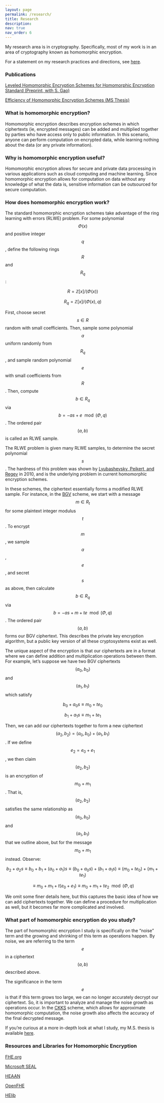 ```yaml
---
layout: page
permalink: /research/
title: Research
description: 
nav: true
nav_order: 6
---
```


My research area is in cryptography. Specifically, most of my work is in an area of cryptography known as homomorphic encryption.

For a statement on my research practices and directions, see [here](https://kyleyates.github.io/assets/pdf/yates_research_statement.pdf).

### Publications

[Leveled Homomorphic Encryption Schemes for Homomorphic Encryption Standard (Preprint, with S. Gao)](https://eprint.iacr.org/2024/991)

[Efficiency of Homomorphic Encryption Schemes (MS Thesis)](https://tigerprints.clemson.edu/all_theses/3868/)

### What is homomorphic encryption?

Homomorphic encryption describes encryption schemes in which ciphertexts (ie, encrypted messages) can be added and multiplied together by parties who have access only to public information. In this scenario, anyone can perform computation on encrypted data, while learning nothing about the data (or any private information).

### Why is homomorphic encryption useful?

Homomorphic encryption allows for secure and private data processing in various applications such as cloud computing and machine learning. Since homomorphic encryption allows for computation on data without any knowledge of what the data is, sensitive information can be outsourced for secure computation.

### How does homomorphic encryption work?

The standard homomorphic encryption schemes take advantage of the ring learning with errors (RLWE) problem. For some polynomial $$\Phi(x)$$ and positive integer $$q$$, define the following rings $$R$$ and $$R_q$$:

$$ R = \mathbb{Z}[x]/(\Phi (x)) $$

$$ R_q = \mathbb{Z}[x]/(\Phi (x),q) $$

First, choose secret $$s \in R$$ random with small coefficients. Then, sample some polynomial $$a$$ uniform randomly from $$R_q$$, and sample random polynomial $$e$$ with small coefficients from $$R$$. Then, compute $$b\in R_q$$ via $$b= -as+e \mod (\Phi,q)$$. The ordered pair $$(a,b)$$ is called an RLWE sample.

The RLWE problem is given many RLWE samples, to determine the secret polynomial $$s$$. The hardness of this problem was shown by [Lyubashevsky, Peikert, and Regev](https://dl.acm.org/doi/10.1007/978-3-642-13190-5_1) in 2010, and is the underlying problem in current homomorphic encryption schemes.

In these schemes, the ciphertext essentially forms a modified RLWE sample. For instance, in the [BGV](https://eprint.iacr.org/2011/277) scheme, we start with a message $$m \in R_t$$ for some plaintext integer modulus $$t$$. To encrypt $$m$$, we sample $$a$$, $$e$$, and secret $$s$$ as above, then calculate $$b\in R_q$$ via $$b= -as+m+te \mod (\Phi,q)$$. The ordered pair $$(a,b)$$ forms our BGV ciphertext. This describes the private key encryption algorithm, but a public key version of all these cryptosystems exist as well.

The unique aspect of the encryption is that our ciphertexts are in a format where we can define addition and multiplication operations between them. For example, let’s suppose we have two BGV ciphertexts $$(a_0,b_0)$$ and $$(a_1,b_1)$$ which satisfy

$$ b_0 + a_0s \equiv m_0 + te_0 $$

$$ b_1 + a_1s \equiv m_1 + te_1 $$

Then, we can add our ciphertexts together to form a new ciphertext $$(a_2,b_2) = (a_0,b_0)+(a_1,b_1)$$. If we define $$e_2 = e_0 + e_1$$, we then claim $$(a_2,b_2)$$ is an encryption of $$m_0+m_1$$. That is, $$(a_2,b_2)$$ satisfies the same relationship as $$(a_0,b_0)$$ and $$(a_1,b_1)$$ that we outline above, but for the message $$m_0+m_1$$ instead. Observe:

$$ b_2 + a_2s \equiv b_0 + b_1 + (a_0 + a_1)s \equiv (b_0 + a_0s) + (b_1 + a_1s)\equiv (m_0 + te_0) + (m_1 + te_1)$$

$$ \equiv m_0 + m_1 + t(e_0+e_1) \equiv m_0+m_1 + te_2 \mod (\Phi, q)$$

We omit some finer details here, but this captures the basic idea of how we can add ciphertexts together. We can define a procedure for multiplication as well, but it becomes far more complicated and involved.

### What part of homomorphic encryption do you study?

The part of homomorphic encryption I study is specifically on the “noise” term and the growing and shrinking of this term as operations happen. By noise, we are referring to the term $$e$$ in a ciphertext $$(a,b)$$ described above. 

The significance in the term $$e$$ is that if this term grows too large, we can no longer accurately decrypt our ciphertext. So, it is important to analyze and manage the noise growth as operations occur. In the [CKKS](https://eprint.iacr.org/2016/421) scheme, which allows for approximate homomorphic computation, the noise growth also affects the accuracy of the final decrypted message.

If you’re curious at a more in-depth look at what I study, my M.S. thesis is available [here](https://tigerprints.clemson.edu/all_theses/3868/).

### Resources and Libraries for Homomorphic Encryption

[FHE.org](https://fhe.org/)

[Microsoft SEAL](https://www.microsoft.com/en-us/research/project/microsoft-seal/)

[HEAAN](https://heaan.it/)

[OpenFHE](https://www.openfhe.org/)

[HElib](https://homenc.github.io/HElib/)




